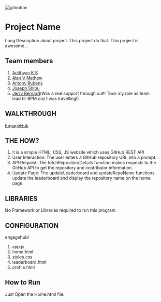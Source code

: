 
![gitnotion](https://github.com/user-attachments/assets/079fdd2e-ba20-4a5b-9801-58448e81d8b9)




# Project Name
Long Description about project. This project do that. This project is awesome...
## Team members
1. [Adithyan K S](https://github.com/Adithyan-Coder)
2. [Alan V Mathew](https://github.com/mancity142)
3. [Antony Rubens](https://github.com/Antony-Rubens)
4. [Joseph Shibu](https://github.com/SharkSpidy)
5. [Jerry Bernard](https://github.com/jerry53779)(Was a real support through out!! Took my role as team lead till 8PM coz I was travelling!)
## WALKTHROUGH
[EngageHub](https://drive.google.com/file/d/1FrnwDmIL2UWCQo_cvvQYeXFMUxa_RM9P/view?usp=sharing)
## THE HOW?
1. It is a simple HTML, CSS, JS website which uses GitHub REST API
2. User Interaction: The user enters a GitHub repository URL into a prompt.
3. API Request: The fetchRepositoryDetails function makes requests to the GitHub API to get the repository and contributor information.
4. Update Page: The updateLeaderboard and updateRepoName functions update the leaderboard and display the repository name on the home page.
## LIBRARIES
No Framework or Libraries required to run this program.
## CONFIGURATION
engagehub/
1. app.js
2. home.html
3. styles.css
4. leaderboard.html
5. profile.html
## How to Run
Just Open the Home.html file.
